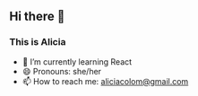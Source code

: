 ## Hi there 👋
### This is Alicia


- 🌱 I’m currently learning React
- 😄 Pronouns: she/her
- 📫 How to reach me: aliciacolom@gmail.com

<!--
**alicia-colom/alicia-colom** is a ✨ _special_ ✨ repository because its `README.md` (this file) appears on your GitHub profile.

Here are some ideas to get you started:

- 🌱 I’m currently learning React
- 👯 I’m looking to collaborate on tech events
- 🤔 I’m looking for help with ...
- 💬 Ask me about ...
- 📫 How to reach me: aliciacolom@gmail.com
- 😄 Pronouns: she/her
- ⚡ Fun fact: ...



<div style="width:100%;height:0;padding-bottom:75%;position:relative;"><iframe src="https://giphy.com/embed/T9uDcSZiPElXQopwWr" width="100%" height="100%" style="position:absolute" frameBorder="0" class="giphy-embed" allowFullScreen></iframe></div><p><a href="https://giphy.com/gifs/ecardmint-happy-smile-T9uDcSZiPElXQopwWr">via GIPHY</a></p>

A little more about me...
```
const aliciacolom = {
  code: ["Javascript", "HTML", "CSS"],
  tools: ["React"],
  preprocessor: ["SASS"],
  techCommunities: {
     adalaber: "PromoKizzy"
  },
}
```
-->
